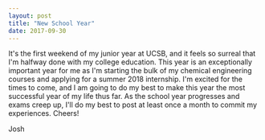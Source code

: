 ```yaml
---
layout: post
title: "New School Year"
date: 2017-09-30
---
```


It's the first weekend of my junior year at UCSB, and it feels so surreal that I'm halfway done with my college education. This year is an exceptionally important year for me as I'm starting the bulk of my chemical engineering courses and applying for a summer 2018 internship. I'm excited for the times to come, and I am going to do my best to make this year the most successful year of my life thus far. As the school year progresses and exams creep up, I'll do my best to post at least once a month to commit my experiences. Cheers!

Josh
